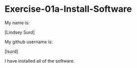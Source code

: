 # Exercise-01a-Install-Software
My name is:

[Lindsey Surd]

My github username is:

[lsurd]

I have installed all of the software.
